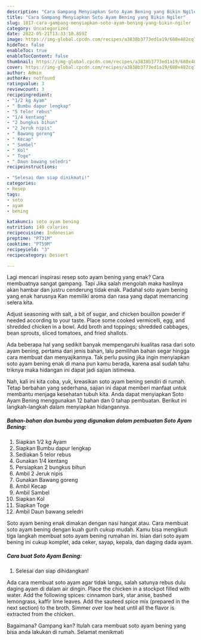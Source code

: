 ```yaml
---
description: "Cara Gampang Menyiapkan Soto Ayam Bening yang Bikin Ngiler"
title: "Cara Gampang Menyiapkan Soto Ayam Bening yang Bikin Ngiler"
slug: 1817-cara-gampang-menyiapkan-soto-ayam-bening-yang-bikin-ngiler
category: Uncategorized
date: 2022-05-21T13:33:10.859Z
image: https://img-global.cpcdn.com/recipes/a3838b3773ed1a19/680x482cq70/soto-ayam-bening-foto-resep-utama.jpg
hideToc: false
enableToc: true
enableTocContent: false
thumbnail: https://img-global.cpcdn.com/recipes/a3838b3773ed1a19/680x482cq70/soto-ayam-bening-foto-resep-utama.jpg
cover: https://img-global.cpcdn.com/recipes/a3838b3773ed1a19/680x482cq70/soto-ayam-bening-foto-resep-utama.jpg
author: Admin
authorAv: notfound
ratingvalue: 3
reviewcount: 3
recipeingredient:
- "1/2 kg Ayam"
- " Bumbu dapur lengkap"
- "5 telor rebus"
- "1/4 kentang"
- "2 bungkus bihun"
- "2 Jeruk nipis"
- " Bawang goreng"
- " Kecap"
- " Sambel"
- " Kol"
- " Toge"
- " Daun bawang seledri"
recipeinstructions:

- "Selesai dan siap dinikmati!"
categories:
- Resep
tags:
- soto
- ayam
- bening

katakunci: soto ayam bening 
nutrition: 149 calories
recipecuisine: Indonesian
preptime: "PT31M"
cooktime: "PT59M"
recipeyield: "3"
recipecategory: Dessert

---
```



Lagi mencari inspirasi resep soto ayam bening yang enak? Cara membuatnya sangat gampang. Tapi Jika salah mengolah maka hasilnya akan hambar dan justru cenderung tidak enak. Padahal soto ayam bening yang enak harusnya Kan memiliki aroma dan rasa yang dapat memancing selera kita.


Adjust seasoning with salt, a bit of sugar, and chicken bouillon powder if needed according to your taste. Place some cooked vermicelli, egg, and shredded chicken in a bowl. Add broth and toppings; shredded cabbages, bean sprouts, sliced tomatoes, and fried shallots.

Ada beberapa hal yang sedikit banyak mempengaruhi kualitas rasa dari soto ayam bening, pertama dari jenis bahan, lalu pemilihan bahan segar hingga cara membuat dan menyajikannya. Tak perlu pusing jika ingin menyiapkan soto ayam bening enak di mana pun kamu berada, karena asal sudah tahu triknya maka hidangan ini dapat jadi sajian istimewa.


Nah, kali ini kita coba, yuk, kreasikan soto ayam bening sendiri di rumah. Tetap berbahan yang sederhana, sajian ini dapat memberi manfaat untuk membantu menjaga kesehatan tubuh kita. Anda dapat menyiapkan Soto Ayam Bening menggunakan 12 bahan dan 0 tahap pembuatan. Berikut ini langkah-langkah dalam menyiapkan hidangannya.

<!--inarticleads1-->

##### Bahan-bahan dan bumbu yang digunakan dalam pembuatan Soto Ayam Bening:

1. Siapkan 1/2 kg Ayam
1. Siapkan  Bumbu dapur lengkap
1. Sediakan 5 telor rebus
1. Gunakan 1/4 kentang
1. Persiapkan 2 bungkus bihun
1. Ambil 2 Jeruk nipis
1. Gunakan  Bawang goreng
1. Ambil  Kecap
1. Ambil  Sambel
1. Siapkan  Kol
1. Siapkan  Toge
1. Ambil  Daun bawang seledri


Soto ayam bening enak dimakan dengan nasi hangat atau. Cara membuat soto ayam bening dengan kuah gurih cukup mudah. Kamu bisa mengikuti tiga langkah membuat soto ayam bening rumahan ini. Isian dari soto ayam bening ini cukup komplet, ada ceker, sayap, kepala, dan daging dada ayam. 

<!--inarticleads2-->

##### Cara buat Soto Ayam Bening:


1. Selesai dan siap dihidangkan!

Ada cara membuat soto ayam agar tidak langu, salah satunya rebus dulu daging ayam di dalam air dingin. Place the chicken in a stockpot filled with water. Add the following spices: cinnamon bark, star anise, bashed lemongrass, kaffir lime leaves. Add the sauteed spice mix (prepared in the next section) to the broth. Simmer over low heat until all the flavor is extracted from the chicken. 

Bagaimana? Gampang kan? Itulah cara membuat soto ayam bening yang bisa anda lakukan di rumah. Selamat menikmati
